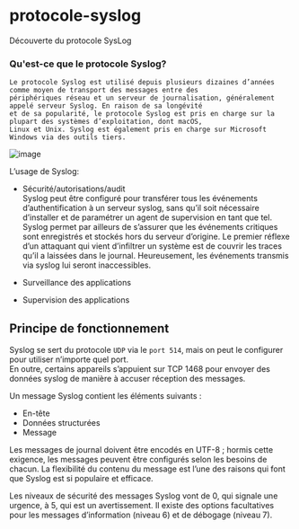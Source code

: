 # protocole-syslog
Découverte du protocole SysLog

### Qu'est-ce que le protocole Syslog?
```
Le protocole Syslog est utilisé depuis plusieurs dizaines d’années comme moyen de transport des messages entre des
périphériques réseau et un serveur de journalisation, généralement appelé serveur Syslog. En raison de sa longévité
et de sa popularité, le protocole Syslog est pris en charge sur la plupart des systèmes d’exploitation, dont macOS,
Linux et Unix. Syslog est également pris en charge sur Microsoft Windows via des outils tiers.
```

![image](https://user-images.githubusercontent.com/83721477/168556535-37392dcc-eaed-462c-8ce6-d03338d2d3a8.png)


L’usage de Syslog:
* Sécurité/autorisations/audit<br>Syslog peut être configuré pour transférer tous les événements d’authentification à un serveur syslog, sans qu’il soit nécessaire d’installer et de paramétrer un agent de supervision en tant que tel.<br>Syslog permet par ailleurs de s’assurer que les événements critiques sont enregistrés et stockés hors du serveur d’origine. Le premier réflexe d’un attaquant qui vient d’infiltrer un système est de couvrir les traces qu’il a laissées dans le journal. Heureusement, les événements transmis via syslog lui seront inaccessibles.

* Surveillance des applications

* Supervision des applications

## Principe de fonctionnement
Syslog se sert du protocole `UDP` via le `port 514`, mais on peut le configurer pour utiliser n’importe quel port.<br>En outre, certains appareils s’appuient sur TCP 1468 pour envoyer des données syslog de manière à accuser réception des messages.

Un message Syslog contient les éléments suivants :
* En-tête
* Données structurées
* Message

Les messages de journal doivent être encodés en UTF-8 ; hormis cette exigence, les messages peuvent être configurés selon les besoins de chacun. La flexibilité du contenu du message est l’une des raisons qui font que Syslog est si populaire et efficace.<br>

Les niveaux de sécurité des messages Syslog vont de 0, qui signale une urgence, à 5, qui est un avertissement. Il existe des options facultatives pour les messages d’information (niveau 6) et de débogage (niveau 7).
